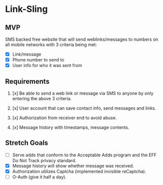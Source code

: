 # Link-Sling

## MVP

SMS backed free website that will send weblinks/messages to numbers on all mobile networks with 3 criteria being met:

* [x] Link/message
* [x] Phone number to send to
* [x] User info for who it was sent from

## Requirements

1) [x] Be able to send a web link or message via SMS to anyone by only entering the above 3 criteria.

2) [x] User account that can save contact info, send messages and links.

3) [x] Authorization from receiver end to avoid abuse.

4) [x] Message history with timestamps, message contents.

## Stretch Goals

* [ ] Serve adds that conform to the Acceptable Adds program and the EFF Do Not Track privacy standard.
* [x] Message history will show whether message was received.
* [x] Authorization utilizes Captcha (implemented invisible reCaptcha).
* [ ] O-Auth (give it half a day).
